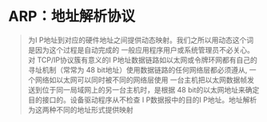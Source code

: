 # ARP：地址解析协议
> 为I P地址到对应的硬件地址之间提供动态映射。我们之所以用动态这个词是因为这个过程是自动完成的 一般应用程序用户或系统管理员不必关心。
> 对 TCP/IP协议簇有意义的I P地址数据链路如以太网或令牌环网都有自己的寻址机制（常常为 48 bit地址）使用数据链路的任何网络层都必须遵从,
一个网络如以太网可以同时被不同的网络层使用
> 一台主机把以太网数据帧发送到位于同一局域网上的另一台主机时，是根据 48 bit的以太网地址来确定目的接口的。设备驱动程序从不检查 I P数据报中的目的I P地址。地址解析为这两种不同的地址形式提供映射
